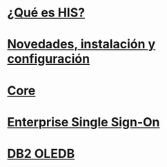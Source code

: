 # [¿Qué es HIS?](what-is-his.md)
# [Novedades, instalación y configuración](install-and-config-guides\TOC.md)
# [Core](core\TOC.md)
# [Enterprise Single Sign-On](esso\TOC.md)
# [DB2 OLEDB](db2oledbv\TOC.md)